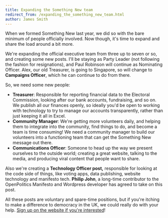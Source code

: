 ```yaml
---
title: Expanding the Something New team
redirect_from: /expanding_the_something_new_team.html
author: James Smith
---
```


When we formed Something New last year, we did so with the bare minimum of people officially involved. Now though, it's time to expand and share the load around a bit more.

We're expanding the official executive team from three up to seven or so, and creating some new posts. I'll be staying as Party Leader (not following the fashion for resignations), and Paul Robinson will continue as Nominating Officer. Alex, our old Treasurer, is going to Singapore, so will change to **Campaigns Officer**, which he can continue to do from there.

So, we need some new people:

*   **Treasurer**: Responsible for reporting financial data to the Electoral Commission, looking after our bank accounts, fundraising, and so on. We publish all our finances openly, so ideally you'd be open to working with technology to try to manage our accounts transparently, rather than just keeping it all in Excel.
*   **Community Manager**: We're getting more volunteers daily, and helping them to integrate into the community, find things to do, and become a team is time consuming! We need a community manager to build our volunteers into a functioning team that can get the Something New message out there.
*   **Communications Officer**: Someone to head up the way we present ourselves to the outside world; creating a great website, talking to the media, and producing viral content that people want to share.

Also we're creating a **Technology Officer post,** responsible for looking at the code side of things, like voting apps, data publishing, website technology and manifesto tech. **Philip John**, a long-time contributor to the OpenPolitics Manifesto and Wordpress developer has agreed to take on this post.

All these posts are voluntary and spare-time positions, but if you're itching to make a difference to democracy in the UK, we could really do with your help. [Sign up on the website if you're interested](/volunteer.html)!